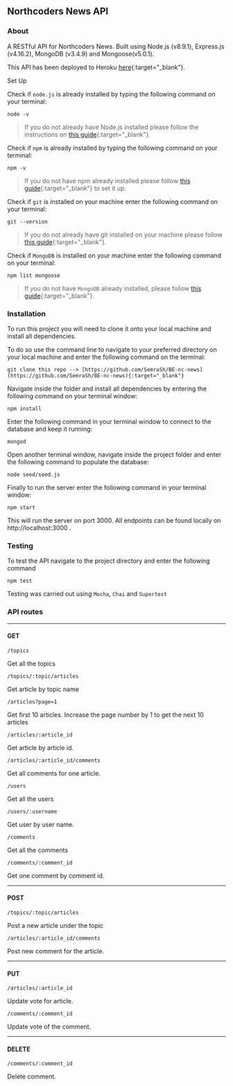 ## Northcoders News API
### About
A RESTful API for Northcoders News. Built using Node.js (v8.9.1), Express.js (v4.16.2), MongoDB (v3.4.9) and Mongoose(v5.0.1).
 
This API has been deployed to Heroku [here](https://nc--news.herokuapp.com/){:target="_blank"}.

Set Up

Check if `node.js` is already installed by typing the following command on your terminal:
```
node -v
```

> If you do not already have Node.js installed please follow the instructions on [this guide](https://nodejs.org/en/download/package-manager/){:target="_blank"}.

Check if `npm` is already installed by typing the following command on your terminal:
```
npm -v
```
>If you do not have npm already installed please follow [this guide](https://www.npmjs.com/get-npm){:target="_blank"} to set it up.

Check if `git` is installed on your machine enter the following command on your terminal:
```
git --version
```
>If you do not already have git installed on your machine please follow [this guide](https://git-scm.com/){:target="_blank"}.

Check if `MongoDB` is installed on your machine enter the following command on your terminal:
```
npm list mongoose
```

>If you do not have `MongoDB` already installed, please follow [this guide](https://docs.mongodb.com/manual/installation/){:target="_blank"}.


### Installation

To run this project you will need to clone it onto your local machine and install all dependencies.

To do so use the command line to navigate to your preferred directory on your local machine and enter the following command on the terminal:
```
git clone this repo --> [https://github.com/SemraSh/BE-nc-news](https://github.com/SemraSh/BE-nc-news){:target="_blank"}
```
Navigate inside the folder and install all dependencies by entering the following command on your terminal window:
```
npm install
```
Enter the following command in your terminal window to connect to the database and keep it running:
```
mongod
```
Open another terminal window, navigate inside the project folder and enter the following command to populate the database:
```
node seed/seed.js
```
Finally to run the server enter the following command in your terminal window:
```
npm start
```
This will run the server on port 3000. All endpoints can be found locally on http://localhost:3000 .

### Testing
To test the API navigate to the project directory and enter the following command
```
npm test
```
Testing was carried out using `Mocha`, `Chai` and `Supertest`

### API routes
-----

#### GET

```
/topics
```
Get all the topics

```
/topics/:topic/articles
```
Get article by topic name

```
/articles?page=1
```
Get first 10 articles. Increase the page number by 1 to get the next 10 articles

```
/articles/:article_id
```
Get article by article id.

```
/articles/:article_id/comments
```
Get all comments for one article.

```
/users
```
Get all the users

```
/users/:username
```
Get user by user name.

```
/comments
```
Get all the comments

```
/comments/:comment_id
```
Get one comment by comment id.

-----
#### POST
```
/topics/:topic/articles
```
Post a new article under the topic

```
/articles/:article_id/comments
```
Post new comment for the article.


-------
#### PUT
```
/articles/:article_id
```
Update vote for article.

```
/comments/:comment_id
```
Update vote of the comment.

-------
#### DELETE
```
/comments/:comment_id
```
Delete comment.


